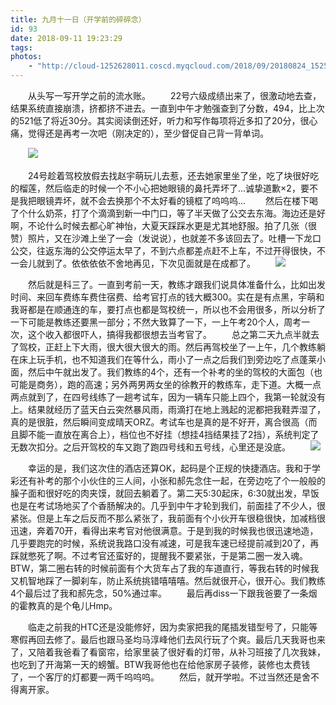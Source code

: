 ```yaml
---
title: 九月十一日（开学前的碎碎念）
id: 93
date: 2018-09-11 19:23:29
tags:
photos:
    - "http://cloud-1252628011.coscd.myqcloud.com/2018/09/20180824_152549.jpg"
---
```

　　从头写一写开学之前的流水账。
　　22号六级成绩出来了，很激动地去查，结果系统直接崩溃，挤都挤不进去。一直到中午才勉强查到了分数，494，比上次的521低了将近30分。其实阅读倒还好，听力和写作每项将近多扣了20分，很心痛，觉得还是再考一次吧（刚决定的），至少督促自己背一背单词。

　　![](http://cloud-1252628011.coscd.myqcloud.com/2018/09/Montage_meitu_0.jpg)

　　24号趁着驾校放假去找赵宇萌玩儿去惹，还去她家里坐了坐，吃了块很好吃的榴莲，然后临走的时候一个不小心把她眼镜的鼻托弄坏了...诚挚道歉×2，要不是我把眼镜弄坏，就不会去换那个不太好看的镜框了呜呜呜...
　　然后在楼下喝了个什么奶茶，打了个滴滴到新一中门口，等了半天做了公交去东海。海边还是好啊，不论什么时候去都心旷神怡，大夏天踩踩水更是尤其地舒服。拍了几张（很赞）照片，又在沙滩上坐了一会（发说说），也就差不多该回去了。吐槽一下龙口公交，往返东海的公交停运太早了，不到六点都差点赶不上车，不过开得很快，不一会儿就到了。依依依依不舍地再见，下次见面就是在成都了。
　　![](http://cloud-1252628011.coscd.myqcloud.com/2018/09/20180824_162006.jpg)

　　然后就是科三了。一直到考前一天，教练才跟我们说具体准备什么，比如出发时间、来回车费练车费住宿费、给考官打点的钱大概300。实在是有点黑，宇萌和我哥都是在顺通连的车，要打点也都是驾校统一，所以也不会用很多，所以分析了一下可能是教练还要黑一部分；不然大致算了一下，一上午考20个人，周考一次，这个收入都很吓人，搞得我都很想去当考官了。
　　总之第二天九点半就去了驾校，正赶上下大雨，很大很大很大的雨。然后再驾校坐了一上午，几个教练躺在床上玩手机，也不知道我们在等什么，雨小了一点之后我们到旁边吃了点蓬莱小面，然后中午就出发了。我们教练的4个，还有一个补考的坐的驾校的大面包（也可能是商务），跑的高速；另外两男两女坐的徐教开的教练车，走下道。大概一点两点就到了，在四号线练了一趟考试车，因为一辆车只能上四个，我第一轮就没有上。结果就经历了蓝天白云突然暴风雨，雨滴打在地上溅起的泥都把我鞋弄湿了，真的是很脏，然后瞬间变成晴天ORZ。考试车也是真的是不好开，离合很高（而且脚不能一直放在离合上），档位也不好挂（想挂4挡结果挂了2挡），系统判定了无数次扣分。之后开驾校的车又跑了跑四号线和五号线，心里还是没底。
　　![](http://cloud-1252628011.coscd.myqcloud.com/2018/09/20180828_141741.jpg)

　　幸运的是，我们这次住的酒店还算OK，起码是个正规的快捷酒店。我和于学彩还有补考的那个小伙住的三人间，小张和郝先念住一起，在旁边吃了个一般般的臊子面和很好吃的肉夹馍，就回去躺着了。第二天5:30起床，6:30就出发，早饭也是在考试场地买了个香肠解决的。几乎到中午才轮到我们，前面挂了不少人，很紧张。但是上车之后反而不那么紧张了，我前面有个小伙开车很稳很快，加减档很迅速，奔着70开，看得出来考官对他很满意。于是到我的时候我也很迅速地造，几乎要跑完的时候，系统说我路口没有减速，可是我车速已经提前减到20了，再踩就憋死了啊。不过考官还蛮好的，提醒我不要紧张，于是第二圈一发入魂。BTW，第二圈右转的时候前面有个大货车占了我的车道直行，等我右转的时候我又机智地踩了一脚刹车，防止系统挑错嘻嘻嘻。然后就很开心，很开心。我们教练4个最后过了我和郝先念，50%通过率。
　　最后再diss一下跟我爸要了一条烟的霍教真的是个龟儿Hmp。

　　临走之前我的HTC还是没能修好，因为卖家把我的尾插发错型号了，只能等寒假再回去修了。最后也跟马圣均马淳峰他们去风行玩了个爽。最后几天我哥也来了，又陪着我爸看了看窗帘，给家里装了很好看的灯带，从补习班接了几次我妹，也吃到了开海第一天的螃蟹。BTW我哥他也在给他家房子装修，装修也太费钱了，一个客厅的灯都要一两千呜呜呜。
　　然后，就开学啦。不过当然还是舍不得离开家。

